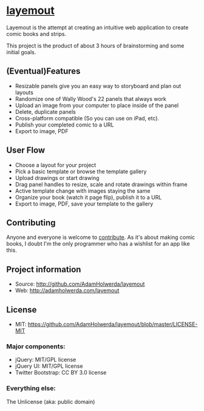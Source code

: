 # [layemout](http://adamholwerda.com/layemout)

Layemout is the attempt at creating an intuitive web application to create comic books and strips. 

This project is the product of about 3 hours of brainstorming and some initial goals.


## (Eventual)Features

* Resizable panels give you an easy way to storyboard and plan out layouts
* Randomize one of Wally Wood's 22 panels that always work
* Upload an image from your computer to place inside of the panel
* Delete, duplicate panels
* Cross-platform compatible (So you can use on iPad, etc).
* Publish your completed comic to a URL
* Export to image, PDF

## User Flow 
* Choose a layout for your project
* Pick a basic template or browse the template gallery
* Upload drawings or start drawing
* Drag panel handles to resize, scale and rotate drawings within frame
* Active template change with images staying the same
* Organize your book (watch it page flip), publish it to a URL
* Export to image, PDF, save your template to the gallery


## Contributing

Anyone and everyone is welcome to [contribute](https://github.com/AdamHolwerda/layemout/issues). As it's about making comic books, I doubt I'm the only programmer who has a wishlist for an app like this.


## Project information

* Source: http://github.com/AdamHolwerda/layemout
* Web: http://adamholwerda.com/layemout

## License

* MIT: https://github.com/AdamHolwerda/layemout/blob/master/LICENSE-MIT

### Major components:

* jQuery: MIT/GPL license
* jQuery UI: MIT/GPL license
* Twitter Bootstrap: CC BY 3.0 license

### Everything else:

The Unlicense (aka: public domain)
